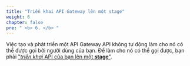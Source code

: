 ```yaml
---
title: "Triển khai API Gateway lên một stage"
weight: 6
chapter: false
pre: " <b> 6. </b> "
---
```


Việc tạo và phát triển một API Gateway API không tự động làm cho nó có thể được gọi bởi người dùng của bạn. Để làm cho nó có thể gọi được, bạn phải ["_triển khai_ API của bạn lên một **stage**"](https://docs.aws.amazon.com/apigateway/latest/developerguide/rest-api-publish.html).
